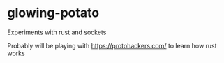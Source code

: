 # glowing-potato
Experiments with rust and sockets

Probably will be playing with https://protohackers.com/ to learn
how rust works
